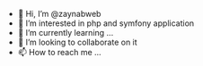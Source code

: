 - 👋 Hi, I’m @zaynabweb
- 👀 I’m interested in php and symfony application
- 🌱 I’m currently learning ...
- 💞️ I’m looking to collaborate on it
- 📫 How to reach me ...

<!---
zaynabweb/zaynabweb is a ✨ special ✨ repository because its `README.md` (this file) appears on your GitHub profile.
You can click the Preview link to take a look at your changes.
--->

